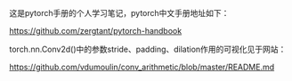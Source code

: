 这是pytorch手册的个人学习笔记，pytorch中文手册地址如下：

https://github.com/zergtant/pytorch-handbook

torch.nn.Conv2d()中的参数stride、padding、dilation作用的可视化见于网站：

https://github.com/vdumoulin/conv_arithmetic/blob/master/README.md
